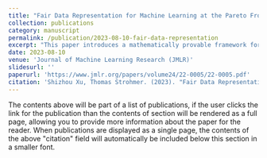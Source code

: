 ```yaml
---
title: "Fair Data Representation for Machine Learning at the Pareto Frontier"
collection: publications
category: manuscript
permalink: /publication/2023-08-10-fair-data-representation
excerpt: "This paper introduces a mathematically provable framework for achieving fair data representation in machine learning by exploring the Pareto frontier, addressing the optimal trade-offs between group fairness and accuracy via a pre-processing approach."
date: 2023-08-10
venue: 'Journal of Machine Learning Research (JMLR)'
slidesurl: ''
paperurl: 'https://www.jmlr.org/papers/volume24/22-0005/22-0005.pdf'
citation: 'Shizhou Xu, Thomas Strohmer. (2023). "Fair Data Representation for Machine Learning at the Pareto Frontier." <i>Journal of Machine Learning Research (JMLR)</i>, 24 (2023), 1-63.'
---
```


The contents above will be part of a list of publications, if the user clicks the link for the publication than the contents of section will be rendered as a full page, allowing you to provide more information about the paper for the reader. When publications are displayed as a single page, the contents of the above "citation" field will automatically be included below this section in a smaller font.
